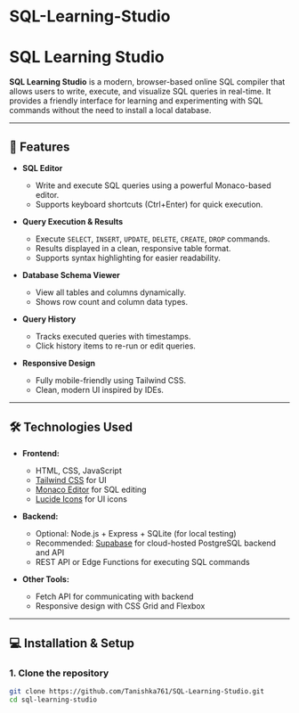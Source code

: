 # SQL-Learning-Studio
# SQL Learning Studio

**SQL Learning Studio** is a modern, browser-based online SQL compiler that allows users to write, execute, and visualize SQL queries in real-time. It provides a friendly interface for learning and experimenting with SQL commands without the need to install a local database.

---

## 🌟 Features

- **SQL Editor**  
  - Write and execute SQL queries using a powerful Monaco-based editor.  
  - Supports keyboard shortcuts (Ctrl+Enter) for quick execution.

- **Query Execution & Results**  
  - Execute `SELECT`, `INSERT`, `UPDATE`, `DELETE`, `CREATE`, `DROP` commands.  
  - Results displayed in a clean, responsive table format.  
  - Supports syntax highlighting for easier readability.

- **Database Schema Viewer**  
  - View all tables and columns dynamically.  
  - Shows row count and column data types.

- **Query History**  
  - Tracks executed queries with timestamps.  
  - Click history items to re-run or edit queries.

- **Responsive Design**  
  - Fully mobile-friendly using Tailwind CSS.  
  - Clean, modern UI inspired by IDEs.

---

## 🛠️ Technologies Used

- **Frontend:**  
  - HTML, CSS, JavaScript  
  - [Tailwind CSS](https://tailwindcss.com/) for UI  
  - [Monaco Editor](https://microsoft.github.io/monaco-editor/) for SQL editing  
  - [Lucide Icons](https://lucide.dev/) for UI icons

- **Backend:**  
  - Optional: Node.js + Express + SQLite (for local testing)  
  - Recommended: [Supabase](https://supabase.com/) for cloud-hosted PostgreSQL backend and API  
  - REST API or Edge Functions for executing SQL commands

- **Other Tools:**  
  - Fetch API for communicating with backend  
  - Responsive design with CSS Grid and Flexbox  

---

## 💻 Installation & Setup

### 1. Clone the repository
```bash
git clone https://github.com/Tanishka761/SQL-Learning-Studio.git
cd sql-learning-studio
